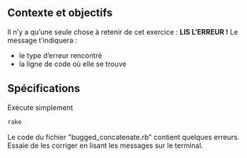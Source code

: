 ## Contexte et objectifs

Il n’y a qu’une seule chose à retenir de cet exercice : **LIS L’ERREUR !** Le message t’indiquera :

- le type d’erreur rencontré
- la ligne de code où elle se trouve

## Spécifications

Exécute simplement

```bash
rake
```

Le code du fichier "bugged\_concatenate.rb" contient quelques erreurs. Essaie de les corriger en lisant les messages sur le terminal.
